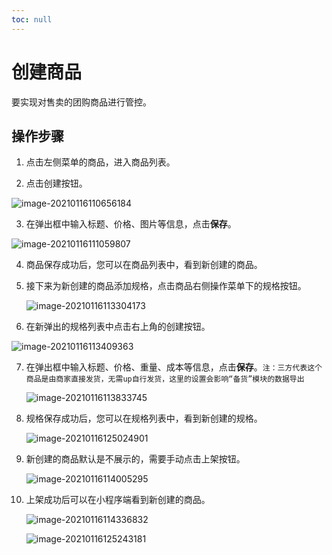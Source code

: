 ```yaml
---
toc: null
---
```


# 创建商品

要实现对售卖的团购商品进行管控。

## 操作步骤



1. 点击左侧菜单的商品，进入商品列表。

2. 点击创建按钮。

![image-20210116110656184](https://md-1256312109.cos.ap-beijing.myqcloud.com/uPic/image-20210116110656184.png)

3. 在弹出框中输入标题、价格、图片等信息，点击**保存**。

![image-20210116111059807](https://md-1256312109.cos.ap-beijing.myqcloud.com/uPic/image-20210116111059807.png)

4. 商品保存成功后，您可以在商品列表中，看到新创建的商品。

5. 接下来为新创建的商品添加规格，点击商品右侧操作菜单下的规格按钮。

   ![image-20210116113304173](https://md-1256312109.cos.ap-beijing.myqcloud.com/uPic/image-20210116113304173.png)

6. 在新弹出的规格列表中点击右上角的创建按钮。

![image-20210116113409363](https://md-1256312109.cos.ap-beijing.myqcloud.com/uPic/image-20210116113409363.png)

7. 在弹出框中输入标题、价格、重量、成本等信息，点击**保存**。`注：三方代表这个商品是由商家直接发货，无需up自行发货，这里的设置会影响“备货”模块的数据导出`

   ![image-20210116113833745](https://md-1256312109.cos.ap-beijing.myqcloud.com/uPic/image-20210116113833745.png)

8. 规格保存成功后，您可以在规格列表中，看到新创建的规格。

   ![image-20210116125024901](https://md-1256312109.cos.ap-beijing.myqcloud.com/uPic/image-20210116125024901.png)

9. 新创建的商品默认是不展示的，需要手动点击上架按钮。

   ![image-20210116114005295](https://md-1256312109.cos.ap-beijing.myqcloud.com/uPic/image-20210116114005295.png)

10. 上架成功后可以在小程序端看到新创建的商品。

    ![image-20210116114336832](https://md-1256312109.cos.ap-beijing.myqcloud.com/uPic/Group%202.jpg)

    ![image-20210116125243181](https://md-1256312109.cos.ap-beijing.myqcloud.com/uPic/image-20210116125243181.png)